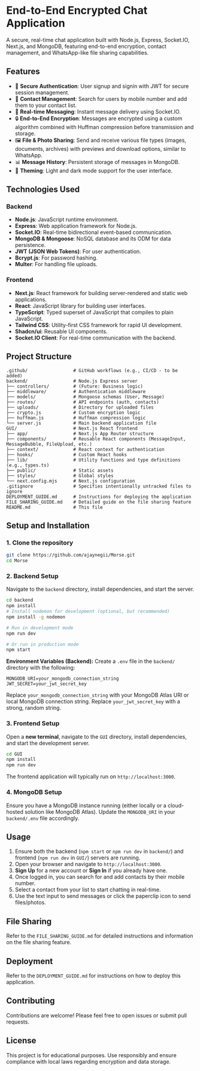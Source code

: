 # End-to-End Encrypted Chat Application

A secure, real-time chat application built with Node.js, Express, Socket.IO, Next.js, and MongoDB, featuring end-to-end encryption, contact management, and WhatsApp-like file sharing capabilities.

## Features

- 🔐 **Secure Authentication**: User signup and signin with JWT for secure session management.
- 👥 **Contact Management**: Search for users by mobile number and add them to your contact list.
- 💬 **Real-time Messaging**: Instant message delivery using Socket.IO.
- 🔒 **End-to-End Encryption**: Messages are encrypted using a custom algorithm combined with Huffman compression before transmission and storage.
- 🖼️ **File & Photo Sharing**: Send and receive various file types (images, documents, archives) with previews and download options, similar to WhatsApp.
- 📊 **Message History**: Persistent storage of messages in MongoDB.
- 🌙 **Theming**: Light and dark mode support for the user interface.

## Technologies Used

### Backend
- **Node.js**: JavaScript runtime environment.
- **Express**: Web application framework for Node.js.
- **Socket.IO**: Real-time bidirectional event-based communication.
- **MongoDB & Mongoose**: NoSQL database and its ODM for data persistence.
- **JWT (JSON Web Tokens)**: For user authentication.
- **Bcrypt.js**: For password hashing.
- **Multer**: For handling file uploads.

### Frontend
- **Next.js**: React framework for building server-rendered and static web applications.
- **React**: JavaScript library for building user interfaces.
- **TypeScript**: Typed superset of JavaScript that compiles to plain JavaScript.
- **Tailwind CSS**: Utility-first CSS framework for rapid UI development.
- **Shadcn/ui**: Reusable UI components.
- **Socket.IO Client**: For real-time communication with the backend.

## Project Structure

```
.github/                 # GitHub workflows (e.g., CI/CD - to be added)
backend/                 # Node.js Express server
├── controllers/         # (Future: Business logic) 
├── middleware/          # Authentication middleware
├── models/              # Mongoose schemas (User, Message)
├── routes/              # API endpoints (auth, contacts)
├── uploads/             # Directory for uploaded files
├── crypto.js            # Custom encryption logic
├── huffman.js           # Huffman compression logic
└── server.js            # Main backend application file
GUI/                     # Next.js React frontend
├── app/                 # Next.js App Router structure
├── components/          # Reusable React components (MessageInput, MessageBubble, FileUpload, etc.)
├── context/             # React context for authentication
├── hooks/               # Custom React hooks
├── lib/                 # Utility functions and type definitions (e.g., types.ts)
├── public/              # Static assets
├── styles/              # Global styles
└── next.config.mjs      # Next.js configuration
.gitignore               # Specifies intentionally untracked files to ignore
DEPLOYMENT_GUIDE.md      # Instructions for deploying the application
FILE_SHARING_GUIDE.md    # Detailed guide on the file sharing feature
README.md                # This file
```

## Setup and Installation

### 1. Clone the repository

```bash
git clone https://github.com/ajaynegii/Morse.git
cd Morse
```

### 2. Backend Setup

Navigate to the `backend` directory, install dependencies, and start the server.

```bash
cd backend
npm install
# Install nodemon for development (optional, but recommended)
npm install -g nodemon

# Run in development mode
npm run dev

# Or run in production mode
npm start
```

**Environment Variables (Backend):**
Create a `.env` file in the `backend/` directory with the following:
```
MONGODB_URI=your_mongodb_connection_string
JWT_SECRET=your_jwt_secret_key
```
Replace `your_mongodb_connection_string` with your MongoDB Atlas URI or local MongoDB connection string. Replace `your_jwt_secret_key` with a strong, random string.

### 3. Frontend Setup

Open a **new terminal**, navigate to the `GUI` directory, install dependencies, and start the development server.

```bash
cd GUI
npm install
npm run dev
```

The frontend application will typically run on `http://localhost:3000`.

### 4. MongoDB Setup

Ensure you have a MongoDB instance running (either locally or a cloud-hosted solution like MongoDB Atlas). Update the `MONGODB_URI` in your `backend/.env` file accordingly.

## Usage

1.  Ensure both the backend (`npm start` or `npm run dev` in `backend/`) and frontend (`npm run dev` in `GUI/`) servers are running.
2.  Open your browser and navigate to `http://localhost:3000`.
3.  **Sign Up** for a new account or **Sign In** if you already have one.
4.  Once logged in, you can search for and add contacts by their mobile number.
5.  Select a contact from your list to start chatting in real-time.
6.  Use the text input to send messages or click the paperclip icon to send files/photos.

## File Sharing

Refer to the `FILE_SHARING_GUIDE.md` for detailed instructions and information on the file sharing feature.

## Deployment

Refer to the `DEPLOYMENT_GUIDE.md` for instructions on how to deploy this application.

## Contributing

Contributions are welcome! Please feel free to open issues or submit pull requests.

## License

This project is for educational purposes. Use responsibly and ensure compliance with local laws regarding encryption and data storage. 